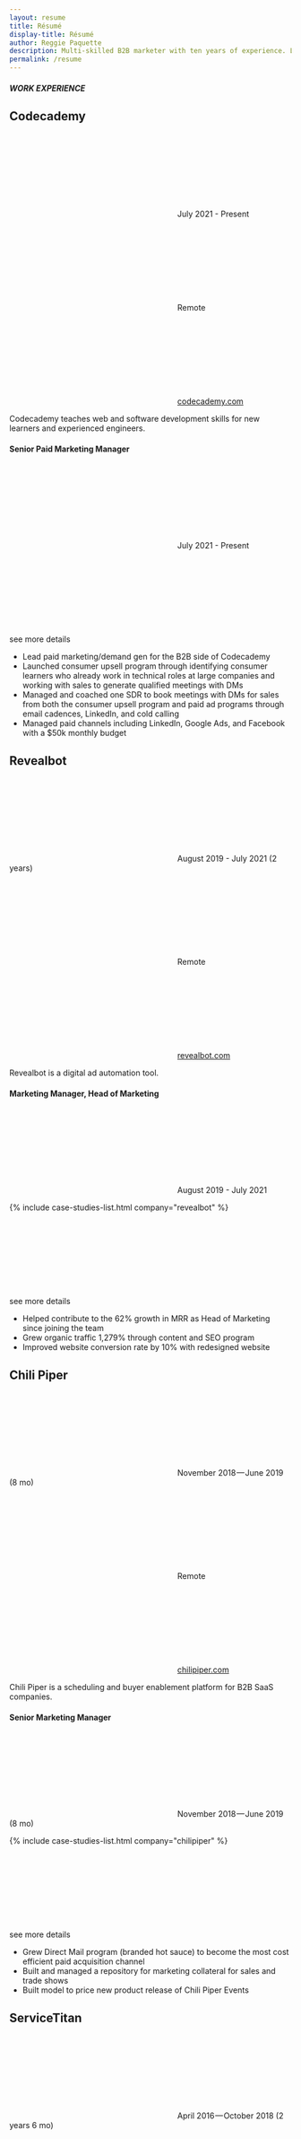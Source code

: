 ```yaml
---
layout: resume
title: Résumé
display-title: Résumé
author: Reggie Paquette
description: Multi-skilled B2B marketer with ten years of experience. Leading B2B demand gen at Codecademy. Formerly at Revealbot, Chili Piper, ServiceTitan.
permalink: /resume
---
```


##### WORK EXPERIENCE<a name="work-experience"></a>

<div class="job-title" id="codecademy">
<h2>Codecademy</h2>
</div>

<div class="job-info">
<p class="job-time"><svg class="no-dark-filter svg-reg--left"><use xlink:href="#cal" /></svg>July 2021 - Present</p>
<p class="job-loc"><svg class="no-dark-filter"><use xlink:href="#geo" /></svg>Remote</p>
<p class="job-url"><svg class="no-dark-filter"><use xlink:href="#link" /></svg><a href="https://www.codecademy.com/" target="_blank">codecademy.com</a></p>
</div>

Codecademy teaches web and software development skills for new learners and experienced engineers.

#### Senior Paid Marketing Manager

<div class="position-info">
<p><svg class="no-dark-filter svg-reg--left"><use xlink:href="#cal" /></svg>July 2021 - Present</p>
</div>

<div class="accordion-wrapper">
<div class="accordion-item close">
<p class="accordion-item-heading">see more details<svg class="no-dark-filter"><use xlink:href="#down" /></svg></p>
<div class="accordion-item-content">
<ul>
<li>Lead paid marketing/demand gen for the B2B side of Codecademy</li>
<li>Launched consumer upsell program through identifying consumer learners who already work in technical roles at large companies and working with sales to generate qualified meetings with DMs</li>
<li>Managed and coached one SDR to book meetings with DMs for sales from both the consumer upsell program and paid ad programs through email cadences, LinkedIn, and cold calling</li>
<li>Managed paid channels including LinkedIn, Google Ads, and Facebook with a $50k monthly budget</li>
</ul>
</div>
</div>
</div>

<div class="job-title" id="revealbot">
<h2>Revealbot</h2>
</div>

<div class="job-info">
<p class="job-time"><svg class="no-dark-filter svg-reg--left"><use xlink:href="#cal" /></svg>August 2019 - July 2021 (2 years)</p>
<p class="job-loc"><svg class="no-dark-filter"><use xlink:href="#geo" /></svg>Remote</p>
<p class="job-url"><svg class="no-dark-filter"><use xlink:href="#link" /></svg><a href="https://revealbot.com/" target="_blank">revealbot.com</a></p>
</div>

Revealbot is a digital ad automation tool.

#### Marketing Manager, Head of Marketing

<div class="position-info">
<p><svg class="no-dark-filter svg-reg--left"><use xlink:href="#cal" /></svg>August 2019 - July 2021</p>
</div>

{% include case-studies-list.html company="revealbot" %} 

<div class="accordion-wrapper">
<div class="accordion-item close">
<p class="accordion-item-heading">see more details<svg class="no-dark-filter"><use xlink:href="#down" /></svg></p>
<div class="accordion-item-content">
<ul>
<li>Helped contribute to the 62% growth in MRR as Head of Marketing since joining the team</li>
<li>Grew organic traffic 1,279% through content and SEO program</li>
<li>Improved website conversion rate by 10% with redesigned website</li>
</ul>
</div>
</div>
</div>

<div class="job-title" id="chilipiper">
<h2>Chili Piper</h2>
</div>

<div class="job-info">
<p class="job-time"><svg class="no-dark-filter svg-reg--left"><use xlink:href="#cal" /></svg>November 2018 — June 2019 (8 mo)</p>
<p class="job-loc"><svg class="no-dark-filter"><use xlink:href="#geo" /></svg>Remote</p>
<p class="job-url"><svg class="no-dark-filter"><use xlink:href="#link" /></svg><a href="https://www.chilipiper.com/" target="_blank">chilipiper.com</a></p>
</div>

Chili Piper is a scheduling and buyer enablement platform for B2B SaaS companies.

#### Senior Marketing Manager

<div class="position-info">
<p><svg class="no-dark-filter svg-reg--left"><use xlink:href="#cal" /></svg>November 2018 — June 2019 (8 mo)</p>
</div>

{% include case-studies-list.html company="chilipiper" %}  

<div class="accordion-wrapper">
<div class="accordion-item close">
<p class="accordion-item-heading">see more details<svg class="no-dark-filter"><use xlink:href="#down" /></svg></p>
<div class="accordion-item-content">
<ul>
<li>Grew Direct Mail program (branded hot sauce) to become the most cost efficient paid acquisition channel</li>
<li>Built and managed a repository for marketing collateral for sales and trade shows</li>
<li>Built model to price new product release of Chili Piper Events</li>
</ul>
</div>
</div>
</div>


<div class="job-title" id="servicetitan">
<h2>ServiceTitan</h2>
</div>

<div class="job-info">
<p class="job-time"><svg class="no-dark-filter svg-reg--left"><use xlink:href="#cal" /></svg>April 2016 — October 2018 (2 years 6 mo)</p>
<p class="job-loc"><svg class="no-dark-filter"><use xlink:href="#geo" /></svg>Glendale, CA</p>
<p class="job-url"><svg class="no-dark-filter"><use xlink:href="#link" /></svg><a href="https://www.servicetitan.com/" target="_blank">servicetitan.com</a></p>
</div>

ServiceTitan is the #1 management software for residential home service companies.

#### Digital Marketing Manager — Demand Generation

<div class="position-info">
<p><svg class="no-dark-filter svg-reg--left"><use xlink:href="#cal" /></svg>August 2017 — October 2018 (1 year 2 mo)</p>
</div>

#### Inbound Marketing Manager

<div class="position-info">
<p><svg class="no-dark-filter svg-reg--left"><use xlink:href="#cal" /></svg>April 2016 — August 2017 (1 year 4 mo)</p>
</div>

{% include case-studies-list.html company="servicetitan" %}

<div class="accordion-wrapper">
<div class="accordion-item close">
<p class="accordion-item-heading">see more details<svg class="no-dark-filter"><use xlink:href="#down" /></svg></p>
<div class="accordion-item-content">
<ul>
<li>Launched Paid Facebook and grew to become source of 20.2% of all pipeline from paid channels with a $200k monthly budget.</li>
<li>Led CRO agency to improve conversion rate of demo requests by 63% through rebuilding and designing all new landing pages, new multi-page product tour experience, industry pages, dynamic “thank you” pages, an ROI calculator, and more.</li>
<li>Led inbound and lifecycle agency to build lifecycle marketing and pipeline acceleration campaigns. Implemented personas, lead scoring, and email workflows to drive more leads through the funnel to be sales ready.</li>
<li>Worked cross departmentally on launching integrated/multi-channel campaigns to target accounts, which included custom landing pages, email campaigns, and direct mail components.</li>
<li>Started webinar program for prospects and grew to continually get 250+ registrants for top-of-funnel webinars and 40+ registrants for bottom-of-funnel webinars.</li>
<li>Implemented website chat (Drift), trained 12+ SDRs to use it, and grew to become last touch of 20% of all pipeline from earned channels.</li>
<li>Worked closely with MDRs and sales ops to improve lead quality, speed-to-lead, and messaging.</li>
<li>Managed HubSpot, marketing automation workflows, and Salesforce integration.</li>
<li>As a marketing team, we grew marketing’s contribution to total pipeline from 11% to 63%.</li>
<li>Created weekly reports of MQLs, SQLs, Opportunities, and Wins for all owned channels and regularly attended customer acquisition monthly business review meetings to report and present on progress to CEO and the leadership team.</li>
</ul>
</div>
</div>
</div>

<div class="job-title" id="eyemagine">
<h2>EYEMAGINE</h2>
</div>

<div class="job-info">
<p class="job-time"><svg class="no-dark-filter svg-reg--left"><use xlink:href="#cal" /></svg>January 2015 — February 2016 (1 year 1 mo)</p>
<p class="job-loc"><svg class="no-dark-filter"><use xlink:href="#geo" /></svg>Irvine, CA</p>
<p class="job-url"><svg class="no-dark-filter"><use xlink:href="#link" /></svg><a href="https://www.eyemaginetech.com/" target="_blank">eyemaginetech.com</a></p>
</div>

eCommerce web development and inbound marketing agency.

#### Inbound Marketing Specialist

<div class="position-info">
<p><svg class="no-dark-filter svg-reg--left"><use xlink:href="#cal" /></svg>January 2015 — February 2016 (1 year 1 mo)</p>
</div>

{% include case-studies-list.html company="eyemagine" %}

<div class="accordion-wrapper">
<div class="accordion-item close">
<p class="accordion-item-heading">see more details<svg class="no-dark-filter"><use xlink:href="#down" /></svg></p>
<div class="accordion-item-content">
<ul>
<li>Executed and managed digital marketing strategies and content calendars for five clients at a time.</li>
<li>Hired and managed industry experts as contractors to deliver high quality content and other work.</li>
<li>Coordinated deliverables with internal and outsourced writers, designers, and developers.</li>
<li>Identified and created useful KPIs and actionable reports to evolve and improve client campaigns.</li>
<li>Delegated to and educated associates for skill growth and worked with them to achieve client goals.</li>
</ul>
</div>
</div>
</div>

<div class="job-title" id="paquettemarketing">
<h2>Paquette Marketing</h2>
</div>

<div class="job-info">
<p class="job-time"><svg class="no-dark-filter svg-reg--left"><use xlink:href="#cal" /></svg>May 2012 — Present (10 years+)</p>
<p class="job-loc"><svg class="no-dark-filter"><use xlink:href="#geo" /></svg>Remote</p>
<p class="job-url"><svg class="no-dark-filter"><use xlink:href="#link" /></svg><a href="http://paquettemarketing.com" target="_blank">paquettemarketing.com</a></p>
</div>

Self-started marketing agency offering website development and marketing services

<div class="accordion-wrapper">
<div class="accordion-item close">
<p class="accordion-item-heading">see more details<svg class="no-dark-filter"><use xlink:href="#down" /></svg></p>
<div class="accordion-item-content">
<ul>
<li>Launched a marketing service for local businesses to drive brand awareness, traffic, and leads.</li>
<li>Used SEO, PPC, social media, email, videos, and brand development campaigns to achieve goals.</li>
<li>Developed and designed WordPress websites optimized for conversions with custom HTML and CSS.</li>
<li>Hired virtual assistants and contractors while meeting quality standards by following SOPs.</li>
<li>Wrote RFPs, case studies, and other customized sales materials to close new clients.</li>
</ul>
</div>
</div>
</div>

##### EDUCATION<a name="work-experience"></a>

<div class="job-title" id="csuf">
<h2>CSU, Fullerton</h2>
</div>

<div class="job-info">
<p class="job-time"><svg class="no-dark-filter svg-reg--left"><use xlink:href="#cal" /></svg>2013</p>
<p class="job-loc"><svg class="no-dark-filter"><use xlink:href="#geo" /></svg>Fullerton, CA</p>
<p class="job-url"><svg class="no-dark-filter"><use xlink:href="#link" /></svg><a href="http://www.fullerton.edu/" target="_blank">fullerton.edu</a></p>
<p class="job-degree"><svg class="no-dark-filter"><use xlink:href="#star" /></svg>BA Business Administration, Entrepreneurship</p>
</div>

{%- if site.recommendations.size > 0 -%}
##### RECOMMENDATIONS<a name="recommendations"></a>

<div class="testimonials">
    <div class="testimonial-author-photos">{% assign i = 0 %}{%- for item in site.recommendations -%}{% assign i = i | plus:1 %}
        {% if i == 1 %}
        <div id="{{ i }}" class="author-photo selected">
        {%- else -%}
        <div id="{{ i }}" class="author-photo unselected">
        {%- endif -%}
            <svg class="coin"><use xlink:href="#coin-gold-ring" /></svg>
            <figure>
                <picture>
                    <source srcset="/assets/images/webp/{{ item.Photo | split: "." | first }}.webp" type="image/webp" />
                    <source srcset="/assets/images/{{ item.Photo }}" type="image/{{ item.Photo | split: "." | last }}" />
                    <img itemprop="image" src="/assets/images/{{ item.Photo }}" alt="{{ item.Photo-alt }}" loading="lazy" />
                </picture>
                <!-- <img src= /> -->
            </figure>
        </div>
    {%- endfor -%}
    </div>
    {% assign i = 0 %}{%- for item in site.recommendations -%}{% assign i = i | plus:1 %}{% if i == 1 %}
    <div id="t{{ i }}" class="testimonial visible">
    {%- else -%}
    <div id="t{{ i }}" class="testimonial hidden">
    {%- endif -%}
        {{ item.content }}
        <ul class="testimonial-author">
            <li>{{ item.Name }}</li>
            <li>{{ item.Company }}</li>
            <li class="text-lighter">{{ item.Title }}</li>
            <li class="text-lighter">{{ item.Relationship }}</li>
        </ul>
    </div>
    {%- endfor -%}
    
</div>
{%- endif -%}